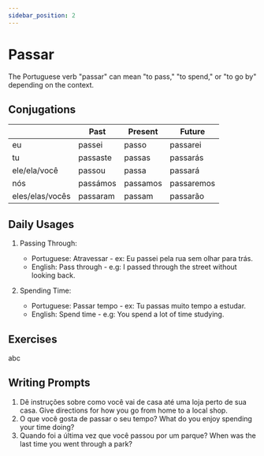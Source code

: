 ```yaml
---
sidebar_position: 2
---
```


# Passar

The Portuguese verb "passar" can mean "to pass," "to spend," or "to go by" depending on the context.

## Conjugations

|                 | Past     | Present  | Future     |
| --------------- | -------- | -------- | ---------- |
| eu              | passei   | passo    | passarei   |
| tu              | passaste | passas   | passarás   |
| ele/ela/você    | passou   | passa    | passará    |
| nós             | passámos | passamos | passaremos |
| eles/elas/vocês | passaram | passam   | passarão   |

## Daily Usages

1. Passing Through:

   - Portuguese: Atravessar - ex: Eu passei pela rua sem olhar para trás.
   - English: Pass through - e.g: I passed through the street without looking back.

2. Spending Time:

   - Portuguese: Passar tempo - ex: Tu passas muito tempo a estudar.
   - English: Spend time - e.g: You spend a lot of time studying.

## Exercises

abc

## Writing Prompts

1. Dê instruções sobre como você vai de casa até uma loja perto de sua casa. Give directions for how you go from home to a local shop.
2. O que você gosta de passar o seu tempo? What do you enjoy spending your time doing?
3. Quando foi a última vez que você passou por um parque? When was the last time you went through a park?
